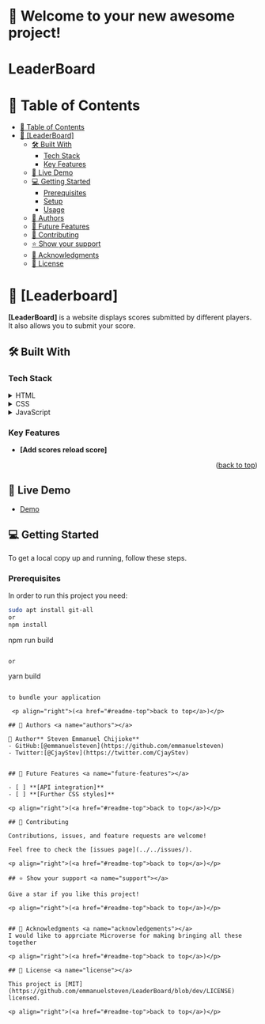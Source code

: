 # 🚀 Welcome to your new awesome project!

  <h1><b>LeaderBoard</b></h1>

</div>

<!-- TABLE OF CONTENTS -->
 <a name="readme-top"></a>
 
# 📗 Table of Contents

- [📗 Table of Contents](#-table-of-contents)
- [📖 \[LeaderBoard\] ](#-Leader-board-)
  - [🛠 Built With ](#-built-with-)
    - [Tech Stack ](#tech-stack-)
    - [Key Features ](#key-features-)
  - [🚀 Live Demo ](#-live-demo-)
  - [💻 Getting Started ](#-getting-started-)
    - [Prerequisites](#prerequisites)
    - [Setup](#setup)
    - [Usage](#usage)
  - [👥 Authors ](#-authors-)
  - [🔭 Future Features ](#-future-features-)
  - [🤝 Contributing ](#-contributing-)
  - [⭐️ Show your support ](#️-show-your-support-)
  - [🙏 Acknowledgments ](#-acknowledgments-)
  - [📝 License ](#-license-)

<!-- PROJECT DESCRIPTION -->

# 📖 [Leaderboard] <a name="Leaderboard"></a>

**[LeaderBoard]**
 is a website displays scores submitted by different players. It also allows you to submit your score.
## 🛠 Built With <a name="built-with"></a>

### Tech Stack <a name="tech-stack"></a>

<details>
  <summary>HTML</summary>
  <ul>
    <li><a href="https://en.wikipedia.org/wiki/HTML">HTML</a></li>
  </ul>
</details>

<details>
  <summary>CSS</summary>
  <ul>
    <li><a href="https://en.wikipedia.org/wiki/CSS">CSS</a></li>
  </ul>
</details>

<details>
  <summary>JavaScript</summary>
  <ul>
    <li><a href="https://en.wikipedia.org/wiki/JavaScript">JavaScript</a></li>
  </ul>
</details>

<!-- Features -->

### Key Features <a name="key-features"></a>

- **[Add scores reload score]**

<p align="right">(<a href="#readme-top">back to top</a>)</p>

<!-- LIVE DEMO -->

## 🚀 Live Demo <a name="live-demo"></a>

- [Demo]()

<!-- GETTING STARTED -->

## 💻 Getting Started <a name="getting-started"></a>

To get a local copy up and running, follow these steps.

### Prerequisites

In order to run this project you need:

```sh
sudo apt install git-all
or
npm install
```
npm run build
```

or

```
yarn build
```

to bundle your application

 <p align="right">(<a href="#readme-top">back to top</a>)</p>

## 👥 Authors <a name="authors"></a>

👤 Author** Steven Emmanuel Chijioke**
- GitHub:[@emmanuelsteven](https://github.com/emmanuelsteven)
- Twitter:[@CjayStev](https://twitter.com/CjayStev)


## 🔭 Future Features <a name="future-features"></a>

- [ ] **[API integration]**
- [ ] **[Further CSS styles]**

<p align="right">(<a href="#readme-top">back to top</a>)</p>

## 🤝 Contributing 

Contributions, issues, and feature requests are welcome!

Feel free to check the [issues page](../../issues/).

<p align="right">(<a href="#readme-top">back to top</a>)</p>

## ⭐️ Show your support <a name="support"></a>

Give a star if you like this project!

<p align="right">(<a href="#readme-top">back to top</a>)</p>


## 🙏 Acknowledgments <a name="acknowledgements"></a>
I would like to apprciate Microverse for making bringing all these together

<p align="right">(<a href="#readme-top">back to top</a>)</p>

## 📝 License <a name="license"></a>

This project is [MIT](https://github.com/emmanuelsteven/LeaderBoard/blob/dev/LICENSE) licensed.

<p align="right">(<a href="#readme-top">back to top</a>)</p>